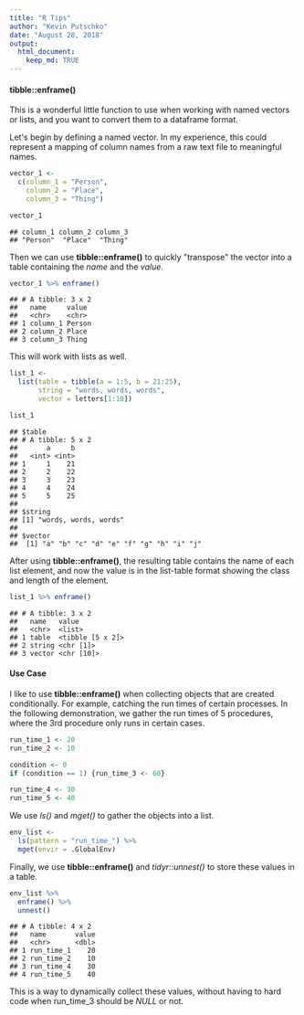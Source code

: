 ```yaml
---
title: "R Tips"
author: "Kevin Putschko"
date: "August 28, 2018"
output: 
  html_document:
    keep_md: TRUE
---
```


#### tibble::enframe()



This is a wonderful little function to use when working with named vectors or lists, and you want to convert them to a dataframe format.  

Let's begin by defining a named vector.  In my experience, this could represent a mapping of column names from a raw text file to meaningful names.

```r
vector_1 <- 
  c(column_1 = "Person", 
    column_2 = "Place",
    column_3 = "Thing")

vector_1 
```

```
## column_1 column_2 column_3 
## "Person"  "Place"  "Thing"
```

Then we can use **tibble::enframe()** to quickly "transpose" the vector into a table containing the *name* and the *value*.


```r
vector_1 %>% enframe()
```

```
## # A tibble: 3 x 2
##   name     value 
##   <chr>    <chr> 
## 1 column_1 Person
## 2 column_2 Place 
## 3 column_3 Thing
```

This will work with lists as well.  


```r
list_1 <- 
  list(table = tibble(a = 1:5, b = 21:25),
       string = "words, words, words",
       vector = letters[1:10])

list_1
```

```
## $table
## # A tibble: 5 x 2
##       a     b
##   <int> <int>
## 1     1    21
## 2     2    22
## 3     3    23
## 4     4    24
## 5     5    25
## 
## $string
## [1] "words, words, words"
## 
## $vector
##  [1] "a" "b" "c" "d" "e" "f" "g" "h" "i" "j"
```

After using **tibble::enframe()**, the resulting table contains the name of each list element, and now the value is in the list-table format showing the class and length of the element.


```r
list_1 %>% enframe()
```

```
## # A tibble: 3 x 2
##   name   value           
##   <chr>  <list>          
## 1 table  <tibble [5 x 2]>
## 2 string <chr [1]>       
## 3 vector <chr [10]>
```

#### Use Case

I like to use **tibble::enframe()** when collecting objects that are created conditionally.  For example, catching the run times of certain processes.  In the following demonstration, we gather the run times of 5 procedures, where the 3rd procedure only runs in certain cases.  


```r
run_time_1 <- 20
run_time_2 <- 10

condition <- 0 
if (condition == 1) {run_time_3 <- 60}

run_time_4 <- 30
run_time_5 <- 40
```

We use *ls()* and *mget()* to gather the objects into a list.


```r
env_list <- 
  ls(pattern = "run_time_") %>% 
  mget(envir = .GlobalEnv)
```

Finally, we use **tibble::enframe()** and *tidyr::unnest()* to store these values in a table. 


```r
env_list %>% 
  enframe() %>% 
  unnest()
```

```
## # A tibble: 4 x 2
##   name       value
##   <chr>      <dbl>
## 1 run_time_1    20
## 2 run_time_2    10
## 3 run_time_4    30
## 4 run_time_5    40
```

This is a way to dynamically collect these values, without having to hard code when run_time_3 should be *NULL* or not.

